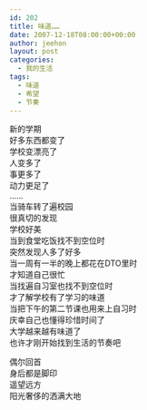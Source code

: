 ```yaml
---
id: 202
title: 味道……
date: 2007-12-18T08:00:00+00:00
author: jeehon
layout: post
categories:
  - 我的生活
tags:
  - 味道
  - 希望
  - 节奏
---
```

新的学期  
好多东西都变了  
学校变漂亮了  
人变多了  
事更多了  
动力更足了  
……  
当骑车转了遍校园  
很真切的发现  
学校好美  
当到食堂吃饭找不到空位时  
突然发现人多了好多  
当一周有一半的晚上都花在DTO里时  
才知道自己很忙  
当找遍自习室也找不到空位时  
才了解学校有了学习的味道  
当把下午的第二节课也用来上自习时  
庆幸自己也懂得珍惜时间了  
大学越来越有味道了  
也许才刚开始找到生活的节奏吧

偶尔回首  
身后都是脚印  
遥望远方  
阳光奢侈的洒满大地